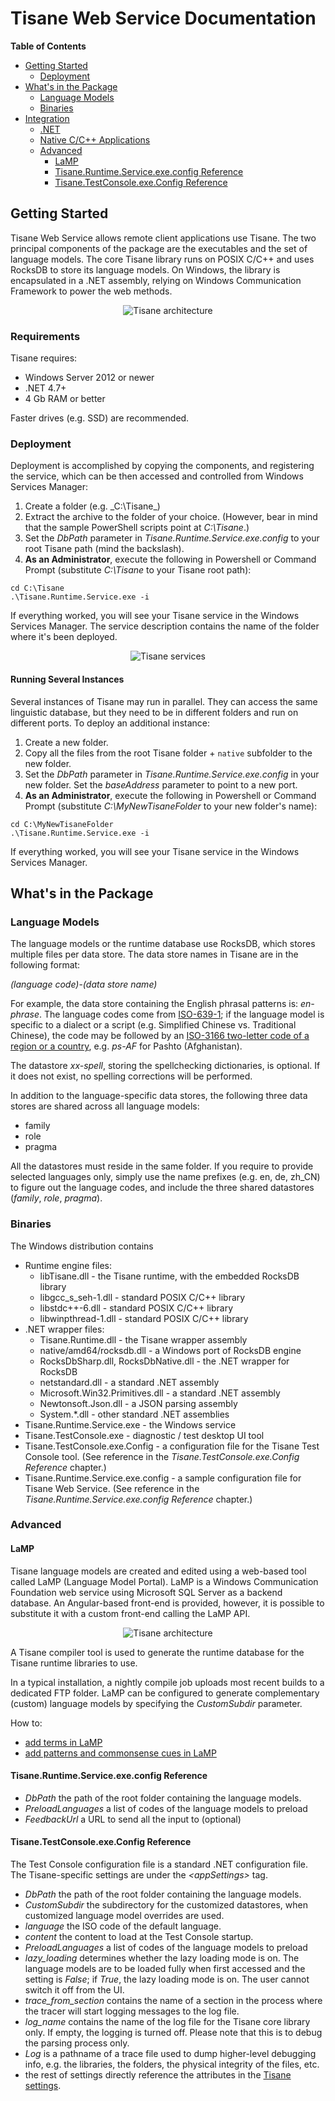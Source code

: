 
# Tisane Web Service Documentation

**Table of Contents**

- [Getting Started](#getting-started)
  * [Deployment](#deployment)
- [What's in the Package](#whats-in-the-package)
  * [Language Models](#language-models)
  * [Binaries](#binaries)
- [Integration](#integration)
  * [.NET](#net)
  * [Native C/C++ Applications](#native-cc-applications)
  * [Advanced](#advanced)
    + [LaMP](#lamp)
    + [Tisane.Runtime.Service.exe.config Reference](#tisaneruntimeserviceexeconfig-reference)
    + [Tisane.TestConsole.exe.Config Reference](#tisanetestconsoleexeconfig-reference)

## Getting Started

Tisane Web Service allows remote client applications use Tisane. 
The two principal components of the package are the executables and the set of language models. The core Tisane library runs on POSIX C/C++ and uses RocksDB to store its language models. On Windows, the library is encapsulated in a .NET assembly, relying on Windows Communication Framework to power the web methods. 

<p align="center">
  <img src="https://github.com/tisanelabs/tisanedocs/blob/master/images/tisaneRuntimeNET.png" alt="Tisane architecture"/>
</p>

### Requirements

Tisane requires:

* Windows Server 2012 or newer
* .NET 4.7+
* 4 Gb RAM or better

Faster drives (e.g. SSD) are recommended. 

### Deployment

Deployment is accomplished by copying the components, and registering the service, which can be then accessed and controlled from Windows Services Manager:

1. Create a folder (e.g. _C:\Tisane\_)
2. Extract the archive to the folder of your choice. (However, bear in mind that the sample PowerShell scripts point at _C:\Tisane_.)
3. Set the _DbPath_ parameter in _Tisane.Runtime.Service.exe.config_ to your root Tisane path (mind the backslash). 
4. **As an Administrator**, execute the following in Powershell or Command Prompt (substitute _C:\Tisane_ to your Tisane root path): 

```
cd C:\Tisane
.\Tisane.Runtime.Service.exe -i
```
If everything worked, you will see your Tisane service in the Windows Services Manager. The service description contains the name of the folder where it's been deployed. 

<p align="center">
  <img src="https://github.com/tisanelabs/tisanedocs/blob/master/images/tisaneWindowsService.png" alt="Tisane services"/>
</p>

#### Running Several Instances

Several instances of Tisane may run in parallel. They can access the same linguistic database, but they need to be in different folders and run on different ports. To deploy an additional instance:

1. Create a new folder.
2. Copy all the files from the root Tisane folder + `native` subfolder to the new folder.
3. Set the _DbPath_ parameter in _Tisane.Runtime.Service.exe.config_ in your new folder. Set the _baseAddress_ parameter to point to a new port.    
4. **As an Administrator**, execute the following in Powershell or Command Prompt (substitute _C:\MyNewTisaneFolder_ to your new folder's name): 
```
cd C:\MyNewTisaneFolder
.\Tisane.Runtime.Service.exe -i
```
If everything worked, you will see your Tisane service in the Windows Services Manager. 

## What's in the Package

### Language Models

The language models or the runtime database use RocksDB, which stores multiple files per data store. The data store names in Tisane are in the following format:

_(language code)_-_(data store name)_

For example, the data store containing the English phrasal patterns is: _en-phrase_. The language codes come from [ISO-639-1](https://en.wikipedia.org/wiki/List_of_ISO_639-1_codes); if the language model is specific to a dialect or a script (e.g. Simplified Chinese vs. Traditional Chinese), the code may be followed by an [ISO-3166 two-letter code of a region or a country](https://en.wikipedia.org/wiki/List_of_ISO_3166_country_codes), e.g. _ps-AF_ for Pashto (Afghanistan).

The datastore _xx-spell_, storing the spellchecking dictionaries, is optional. If it does not exist, no spelling corrections will be performed. 

In addition to the language-specific data stores, the following three data stores are shared across all language models:

* family
* role
* pragma

All the datastores must reside in the same folder. If you require to provide selected languages only, simply use the name prefixes (e.g. en, de, zh_CN) to figure out the language codes, and include the three shared datastores (_family_, _role_, _pragma_).

### Binaries

The Windows distribution contains

* Runtime engine files: 
  * libTisane.dll - the Tisane runtime, with the embedded RocksDB library
  * libgcc_s_seh-1.dll - standard POSIX C/C++ library
  * libstdc++-6.dll - standard POSIX C/C++ library
  * libwinpthread-1.dll - standard POSIX C/C++ library
* .NET wrapper files:
  * Tisane.Runtime.dll - the Tisane wrapper assembly
  * native/amd64/rocksdb.dll - a Windows port of RocksDB engine
  * RocksDbSharp.dll, RocksDbNative.dll - the .NET wrapper for RocksDB
  * netstandard.dll - a standard .NET assembly
  * Microsoft.Win32.Primitives.dll - a standard .NET assembly
  * Newtonsoft.Json.dll - a JSON parsing assembly
  * System.\*.dll - other standard .NET assemblies
* Tisane.Runtime.Service.exe - the Windows service
* Tisane.TestConsole.exe - diagnostic / test desktop UI tool
* Tisane.TestConsole.exe.Config - a configuration file for the Tisane Test Console tool. (See reference in the _Tisane.TestConsole.exe.Config Reference_ chapter.)
* Tisane.Runtime.Service.exe.config - a sample configuration file for Tisane Web Service. (See reference in the _Tisane.Runtime.Service.exe.config Reference_ chapter.)

### Advanced

#### LaMP

Tisane language models are created and edited using a web-based tool called LaMP (Language Model Portal). LaMP is a Windows Communication Foundation web service using Microsoft SQL Server as a backend database. An Angular-based front-end is provided, however, it is possible to substitute it with a custom front-end calling the LaMP API. 

<p align="center">
  <img src="https://github.com/tisanelabs/tisanedocs/blob/master/images/tisaneDBArchitecture.png" alt="Tisane architecture"/>
</p>

A Tisane compiler tool is used to generate the runtime database for the Tisane runtime libraries to use. 

In a typical installation, a nightly compile job uploads most recent builds to a dedicated FTP folder. 
LaMP can be configured to generate complementary (custom) language models by specifying the _CustomSubdir_ parameter. 

How to:

* [add terms in LaMP](https://tisane.ai/knowledgebase/adding-new-terms/)
* [add patterns and commonsense cues in LaMP](https://tisane.ai/knowledgebase/adding-commonsense/)

#### Tisane.Runtime.Service.exe.config Reference

* _DbPath_ the path of the root folder containing the language models.
* _PreloadLanguages_ a list of codes of the language models to preload
* _FeedbackUrl_ a URL to send all the input to (optional)

#### Tisane.TestConsole.exe.Config Reference

The Test Console configuration file is a standard .NET configuration file. The Tisane-specific settings are under the _\<appSettings\>_ tag. 

* _DbPath_ the path of the root folder containing the language models.
* _CustomSubdir_ the subdirectory for the customized datastores, when customized language model overrides are used. 
* _language_ the ISO code of the default language.
* _content_ the content to load at the Test Console startup.
* _PreloadLanguages_ a list of codes of the language models to preload
* _lazy_loading_ determines whether the lazy loading mode is on. The language models are to be loaded fully when first accessed and the setting is _False_; if _True_, the lazy loading mode is on. The user cannot switch it off from the UI.
* _trace_from_section_ contains the name of a section in the process where the tracer will start logging messages to the log file.
* _log_name_ contains the name of the log file for the Tisane core library only. If empty, the logging is turned off. Please note that this is to debug the parsing process only. 
* _Log_ is a pathname of a trace file used to dump higher-level debugging info, e.g. the libraries, the folders, the physical integrity of the files, etc.
* the rest of settings directly reference the attributes in the [Tisane settings](tisane_settings.md).

